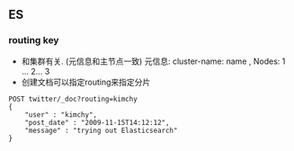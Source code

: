 ## ES ##


### routing key ###

- 和集群有关. (元信息和主节点一致)   元信息: cluster-name: name ,  Nodes: 1 ... 2... 3
- 创建文档可以指定routing来指定分片

```
POST twitter/_doc?routing=kimchy
{
    "user" : "kimchy",
    "post_date" : "2009-11-15T14:12:12",
    "message" : "trying out Elasticsearch"
}
```
